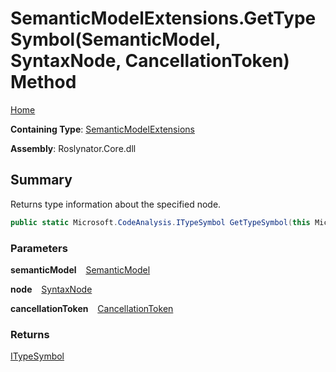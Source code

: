# SemanticModelExtensions\.GetTypeSymbol\(SemanticModel, SyntaxNode, CancellationToken\) Method

[Home](../../../README.md)

**Containing Type**: [SemanticModelExtensions](../README.md)

**Assembly**: Roslynator\.Core\.dll

## Summary

Returns type information about the specified node\.

```csharp
public static Microsoft.CodeAnalysis.ITypeSymbol GetTypeSymbol(this Microsoft.CodeAnalysis.SemanticModel semanticModel, Microsoft.CodeAnalysis.SyntaxNode node, System.Threading.CancellationToken cancellationToken = default)
```

### Parameters

**semanticModel** &ensp; [SemanticModel](https://docs.microsoft.com/en-us/dotnet/api/microsoft.codeanalysis.semanticmodel)

**node** &ensp; [SyntaxNode](https://docs.microsoft.com/en-us/dotnet/api/microsoft.codeanalysis.syntaxnode)

**cancellationToken** &ensp; [CancellationToken](https://docs.microsoft.com/en-us/dotnet/api/system.threading.cancellationtoken)

### Returns

[ITypeSymbol](https://docs.microsoft.com/en-us/dotnet/api/microsoft.codeanalysis.itypesymbol)

